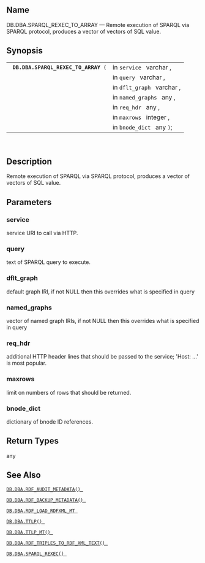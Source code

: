<div id="fn_sparql_rexec_to_array" class="refentry">

<div class="titlepage">

</div>

<div class="refnamediv">

## Name

DB.DBA.SPARQL_REXEC_TO_ARRAY — Remote execution of SPARQL via SPARQL
protocol, produces a vector of vectors of SQL value.

</div>

<div class="refsynopsisdiv">

## Synopsis

<div id="fsyn_sparql_rexec_to_array" class="funcsynopsis">

|                                           |                            |
|-------------------------------------------|----------------------------|
| ` `**`DB.DBA.SPARQL_REXEC_TO_ARRAY`**` (` | in `service ` varchar ,    |
|                                           | in `query ` varchar ,      |
|                                           | in `dflt_graph ` varchar , |
|                                           | in `named_graphs ` any ,   |
|                                           | in `req_hdr ` any ,        |
|                                           | in `maxrows ` integer ,    |
|                                           | in `bnode_dict ` any `)`;  |

<div class="funcprototype-spacer">

 

</div>

</div>

</div>

<div id="desc_sparql_rexec_to_array" class="refsect1">

## Description

Remote execution of SPARQL via SPARQL protocol, produces a vector of
vectors of SQL value.

</div>

<div id="params_sparql_rexec_to_array" class="refsect1">

## Parameters

<div id="id103678" class="refsect2">

### service

service URI to call via HTTP.

</div>

<div id="id103681" class="refsect2">

### query

text of SPARQL query to execute.

</div>

<div id="id103684" class="refsect2">

### dflt_graph

default graph IRI, if not NULL then this overrides what is specified in
query

</div>

<div id="id103687" class="refsect2">

### named_graphs

vector of named graph IRIs, if not NULL then this overrides what is
specified in query

</div>

<div id="id103690" class="refsect2">

### req_hdr

additional HTTP header lines that should be passed to the service;
'Host: ...' is most popular.

</div>

<div id="id103693" class="refsect2">

### maxrows

limit on numbers of rows that should be returned.

</div>

<div id="id103696" class="refsect2">

### bnode_dict

dictionary of bnode ID references.

</div>

</div>

<div id="ret_sparql_rexec_to_array" class="refsect1">

## Return Types

any

</div>

<div id="seealso_sparql_rexec_to_array" class="refsect1">

## See Also

<a href="fn_rdf_audit_metadata.html" class="link"
title="DB.DBA.RDF_AUDIT_METADATA"><code
class="function">DB.DBA.RDF_AUDIT_METADATA() </code></a>

<a href="fn_rdf_backup_metadata.html" class="link"
title="DB.DBA.RDF_BACKUP_METADATA"><code
class="function">DB.DBA.RDF_BACKUP_METADATA() </code></a>

<a href="fn_rdf_load_rdfxml_mt.html" class="link"
title="DB.DBA.RDF_LOAD_RDFXML_MT"><code
class="function">DB.DBA.RDF_LOAD_RDFXML_MT </code></a>

<a href="fn_ttlp.html" class="link" title="DB.DBA.TTLP"><code
class="function">DB.DBA.TTLP() </code></a>

<a href="fn_ttlp_mt.html" class="link" title="DB.DBA.TTLP_MT"><code
class="function">DB.DBA.TTLP_MT() </code></a>

<a href="fn_rdf_triples_to_rdf_xml_text.html" class="link"
title="DB.DBA.RDF_TRIPLES_TO_RDF_XML_TEXT"><code
class="function">DB.DBA.RDF_TRIPLES_TO_RDF_XML_TEXT() </code></a>

<a href="fn_sparql_rexec.html" class="link"
title="DB.DBA.SPARQL_REXEC"><code
class="function">DB.DBA.SPARQL_REXEC() </code></a>

</div>

</div>
